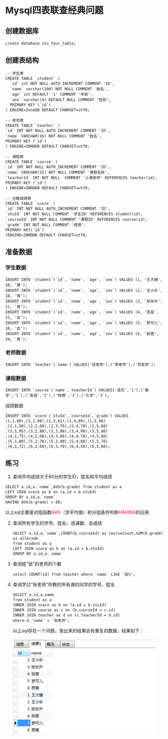 # Mysql四表联查经典问题

## 创建数据库

```mysql
create database stu_four_table;
```

## 创建表结构

```mysql
-- 学生表
CREATE TABLE `student` (
  `id` int NOT NULL AUTO_INCREMENT COMMENT 'ID',
  `name` varchar(100) NOT NULL COMMENT '姓名',
  `age` int DEFAULT '1' COMMENT '年龄',
  `sex` varchar(4) DEFAULT NULL COMMENT '性别',
  PRIMARY KEY (`id`)
) ENGINE=InnoDB DEFAULT CHARSET=utf8;

-- 老师表
CREATE TABLE `teacher` (
`id` INT NOT NULL AUTO_INCREMENT COMMENT 'ID',
`name` VARCHAR(16) NOT NULL COMMENT '姓名',
PRIMARY KEY (`id`)
) ENGINE=INNODB DEFAULT CHARSET=utf8;

-- 课程表
CREATE TABLE `course` (
`id` INT NOT NULL AUTO_INCREMENT COMMENT 'ID',
`name` VARCHAR(32) NOT NULL COMMENT '课程名称',
`teacherId` INT NOT NULL  COMMENT '上课老师' REFERENCES teacher(id),
PRIMARY KEY (`id`)
) ENGINE=INNODB DEFAULT CHARSET=utf8;

-- 分数成绩表
CREATE TABLE `score` (
`id` INT NOT NULL AUTO_INCREMENT COMMENT 'ID',
`stuId` INT NOT NULL COMMENT '学生ID' REFERENCES student(id),
`courseId` INT NOT NULL COMMENT '课程ID' REFERENCES course(id),
`grade` INT NOT NULL COMMENT '成绩',
PRIMARY KEY(`id`)
)ENGINE=INNODB DEFAULT CHARSET=utf8;
```

## 准备数据

### 学生数据

```mysql
INSERT INTO `student`(`id`, `name`, `age`, `sex`) VALUES (1, '王大锤', 20, '男');
INSERT INTO `student`(`id`, `name`, `age`, `sex`) VALUES (2, '王小乐', 18, '男');
INSERT INTO `student`(`id`, `name`, `age`, `sex`) VALUES (3, '张东升', 21, '男');
INSERT INTO `student`(`id`, `name`, `age`, `sex`) VALUES (4, '张苗', 21, '女');
INSERT INTO `student`(`id`, `name`, `age`, `sex`) VALUES (5, '梦可儿', 16, '女');
INSERT INTO `student`(`id`, `name`, `age`, `sex`) VALUES (6, '辰南', 24, '男');
```

### 老师数据

```mysql
INSERT INTO `teacher`(`name`) VALUES('张老师'),('李老师'),('苏老师');
```

### 课程数据

```mysql
INSERT INTO `course`(`name`,`teacherId`) VALUES('语文','1'),('数学','1'),('英语','2'),('物理','3'),('化学','3');
```

成绩数据

```mysql
INSERT INTO `score`(`stuId`,`courseId`,`grade`) VALUES 
(1,1,80),(1,2,98),(1,3,61),(1,4,89),(1,5,96)
,(2,1,50),(2,2,68),(2,3,76),(2,4,78),(2,5,68)
,(3,1,95),(3,2,88),(3,3,86),(3,4,98),(3,5,88)
,(4,1,75),(4,2,68),(4,3,86),(4,4,78),(4,5,88)
,(5,1,80),(5,2,78),(5,3,80),(5,4,88),(5,5,78)
,(6,1,72),(6,2,68),(6,3,70),(6,4,58),(6,5,68);
```

## 练习

1.  查询平均成绩大于80分的学生ID，姓名和平均成绩

   ```mysql
   SELECT a.id,a.`name`,AVG(b.grade) from student as a
   LEFT JOIN score as b on (a.id = b.stuId)
   GROUP BY a.id,a.`name`
   HAVING AVG(b.grade) > 80;
   ```

   以上sql主要是对组函数<font style="color:red">AVG</font>（求平均值）和分组条件判断<font style="color:red">HAVING</font>的应用

2. 查询所有学生的学号、姓名、选课数、总成绩

   ```mysql
   SELECT a.id,a.`name`,COUNT(b.courseId) as courseCount,SUM(b.grade) as allGrade
   from student as a
   LEFT JOIN score as b on (a.id = b.stuId)
   GROUP BY a.id,a.`name`
   ```

3. 查询姓“张”的老师的个数

   ```mysql
   select COUNT(id) from teacher where `name` LIKE '张%';
   ```

4. 查询学过“张老师”所教的所有课的同学的学号、姓名

   ```mysql
   SELECT a.id,a.name
   from student as a
   INNER JOIN score as b on (a.id = b.stuId)
   INNER JOIN course as c on (b.courseId = c.id)
   INNER JOIN teacher as d on (c.teacherId = d.id)
   where d.`name` = '张老师';
   ```

   以上sql存在一个问题，查出来的结果会有重复的数据，结果如下：

   <img src="./res/join_more_result.png" style="float:left" />

   

   

   

   

